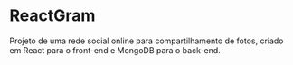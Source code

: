 # ReactGram
 Projeto de uma rede social online para compartilhamento de fotos, criado em React para o front-end e MongoDB para o back-end.
